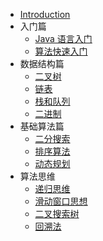 - [Introduction](/)
- 入门篇
  - [Java 语言入门](introduction/java)
  - [算法快速入门](introduction/quickstart)
- 数据结构篇
  - [二叉树](data-structure/binary-tree)
  - [链表](data-structure/linked-list)
  - [栈和队列](data-structure/stack-queue)
  - [二进制](data-structure/binary-op)
- 基础算法篇
  - [二分搜索](basic-algorithm/binary-search)
  - [排序算法](basic-algorithm/sort)
  - [动态规划](basic-algorithm/dp)
- 算法思维
  - [递归思维](advanced-algorithm/recursion)
  - [滑动窗口思想](advanced-algorithm/slide-window)
  - [二叉搜索树](advanced-algorithm/binary-search-tree)
  - [回溯法](advanced-algorithm/backtrack)

